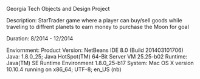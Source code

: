 Georgia Tech Objects and Design Project

Description: StarTrader game where a player can buy/sell goods while traveling to diffrent planets to earn money to purchase the Moon for goal

Duration: 8/2014 - 12/2014

Enviornment: 
    Product Version: NetBeans IDE 8.0 (Build 201403101706)
    Java: 1.8.0_25; Java HotSpot(TM) 64-Bit Server VM 25.25-b02
    Runtime: Java(TM) SE Runtime Environment 1.8.0_25-b17
    System: Mac OS X version 10.10.4 running on x86_64; UTF-8; en_US (nb)